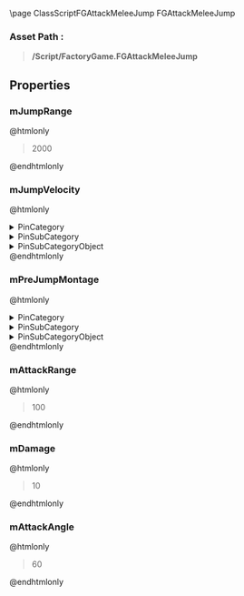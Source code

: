 \page ClassScriptFGAttackMeleeJump FGAttackMeleeJump
### Asset Path :
<b><blockquote>/Script/FactoryGame.FGAttackMeleeJump</blockquote></b>
## Properties

### mJumpRange
@htmlonly
<blockquote>2000</blockquote>
@endhtmlonly

### mJumpVelocity
@htmlonly
<details>
 <summary>PinCategory</summary>
<blockquote>struct</blockquote>
</details>
<details>
 <summary>PinSubCategory</summary>
<blockquote>struct</blockquote>
</details>
<details>
 <summary>PinSubCategoryObject</summary>
<b><a href="_class_script_vector.html"><blockquote>Vector</blockquote></a></b>
</details>
@endhtmlonly

### mPreJumpMontage
@htmlonly
<details>
 <summary>PinCategory</summary>
<blockquote>Object</blockquote>
</details>
<details>
 <summary>PinSubCategory</summary>
<blockquote>Object</blockquote>
</details>
<details>
 <summary>PinSubCategoryObject</summary>
<b><a href="_class_script_anim_montage.html"><blockquote>AnimMontage</blockquote></a></b>
</details>
@endhtmlonly

### mAttackRange
@htmlonly
<blockquote>100</blockquote>
@endhtmlonly

### mDamage
@htmlonly
<blockquote>10</blockquote>
@endhtmlonly

### mAttackAngle
@htmlonly
<blockquote>60</blockquote>
@endhtmlonly

